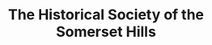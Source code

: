 ---
layout: repo
title: "The Historical Society of the Somerset Hills"
id: 12602
permalink: repos/12602/
---